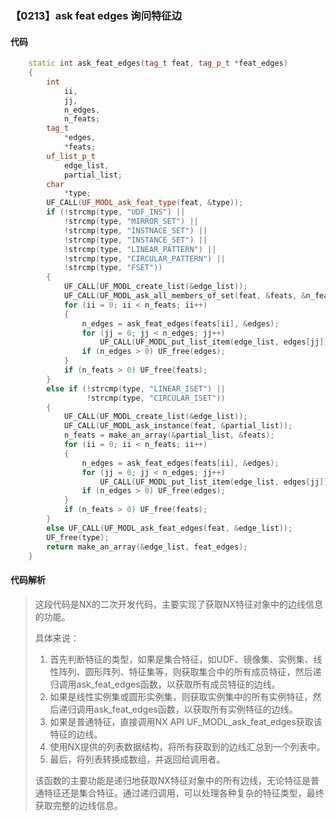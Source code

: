 ### 【0213】ask feat edges 询问特征边

#### 代码

```cpp
    static int ask_feat_edges(tag_t feat, tag_p_t *feat_edges)  
    {  
        int  
            ii,  
            jj,  
            n_edges,  
            n_feats;  
        tag_t  
            *edges,  
            *feats;  
        uf_list_p_t  
            edge_list,  
            partial_list;  
        char  
            *type;  
        UF_CALL(UF_MODL_ask_feat_type(feat, &type));  
        if (!strcmp(type, "UDF_INS") ||  
            !strcmp(type, "MIRROR_SET") ||  
            !strcmp(type, "INSTNACE_SET") ||  
            !strcmp(type, "INSTANCE_SET") ||  
            !strcmp(type, "LINEAR_PATTERN") ||  
            !strcmp(type, "CIRCULAR_PATTERN") ||  
            !strcmp(type, "FSET"))  
        {  
            UF_CALL(UF_MODL_create_list(&edge_list));  
            UF_CALL(UF_MODL_ask_all_members_of_set(feat, &feats, &n_feats));  
            for (ii = 0; ii < n_feats; ii++)  
            {  
                n_edges = ask_feat_edges(feats[ii], &edges);  
                for (jj = 0; jj < n_edges; jj++)  
                    UF_CALL(UF_MODL_put_list_item(edge_list, edges[jj]));  
                if (n_edges > 0) UF_free(edges);  
            }  
            if (n_feats > 0) UF_free(feats);  
        }  
        else if (!strcmp(type, "LINEAR_ISET") ||  
                 !strcmp(type, "CIRCULAR_ISET"))  
        {  
            UF_CALL(UF_MODL_create_list(&edge_list));  
            UF_CALL(UF_MODL_ask_instance(feat, &partial_list));  
            n_feats = make_an_array(&partial_list, &feats);  
            for (ii = 0; ii < n_feats; ii++)  
            {  
                n_edges = ask_feat_edges(feats[ii], &edges);  
                for (jj = 0; jj < n_edges; jj++)  
                    UF_CALL(UF_MODL_put_list_item(edge_list, edges[jj]));  
                if (n_edges > 0) UF_free(edges);  
            }  
            if (n_feats > 0) UF_free(feats);  
        }  
        else UF_CALL(UF_MODL_ask_feat_edges(feat, &edge_list));  
        UF_free(type);  
        return make_an_array(&edge_list, feat_edges);  
    }

```

#### 代码解析

> 这段代码是NX的二次开发代码，主要实现了获取NX特征对象中的边线信息的功能。
>
> 具体来说：
>
> 1. 首先判断特征的类型，如果是集合特征，如UDF、镜像集、实例集、线性阵列、圆形阵列、特征集等，则获取集合中的所有成员特征，然后递归调用ask_feat_edges函数，以获取所有成员特征的边线。
> 2. 如果是线性实例集或圆形实例集，则获取实例集中的所有实例特征，然后递归调用ask_feat_edges函数，以获取所有实例特征的边线。
> 3. 如果是普通特征，直接调用NX API UF_MODL_ask_feat_edges获取该特征的边线。
> 4. 使用NX提供的列表数据结构，将所有获取到的边线汇总到一个列表中。
> 5. 最后，将列表转换成数组，并返回给调用者。
>
> 该函数的主要功能是递归地获取NX特征对象中的所有边线，无论特征是普通特征还是集合特征。通过递归调用，可以处理各种复杂的特征类型，最终获取完整的边线信息。
>
